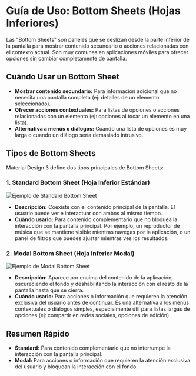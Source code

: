 
# Guía de Uso: Bottom Sheets (Hojas Inferiores)

Las "Bottom Sheets" son paneles que se deslizan desde la parte inferior de la pantalla para mostrar contenido secundario o acciones relacionadas con el contexto actual. Son muy comunes en aplicaciones móviles para ofrecer opciones sin cambiar completamente de pantalla.

## Cuándo Usar un Bottom Sheet

*   **Mostrar contenido secundario:** Para información adicional que no necesita una pantalla completa (ej: detalles de un elemento seleccionado).
*   **Ofrecer acciones contextuales:** Para listas de opciones o acciones relacionadas con un elemento (ej: opciones al tocar un elemento en una lista).
*   **Alternativa a menús o diálogos:** Cuando una lista de opciones es muy larga o cuando un diálogo sería demasiado intrusivo.

## Tipos de Bottom Sheets

Material Design 3 define dos tipos principales de Bottom Sheets:

### 1. Standard Bottom Sheet (Hoja Inferior Estándar)

![Ejemplo de Standard Bottom Sheet](https://m3.material.io/assets/images/components/bottom-sheets/standard-bottom-sheet.png)

*   **Descripción:** Coexiste con el contenido principal de la pantalla. El usuario puede ver e interactuar con ambos al mismo tiempo.
*   **Cuándo usarlo:** Para contenido complementario que no bloquea la interacción con la pantalla principal. Por ejemplo, un reproductor de música que se mantiene visible mientras navegas por la aplicación, o un panel de filtros que puedes ajustar mientras ves los resultados.

### 2. Modal Bottom Sheet (Hoja Inferior Modal)

![Ejemplo de Modal Bottom Sheet](https://m3.material.io/assets/images/components/bottom-sheets/modal-bottom-sheet.png)

*   **Descripción:** Aparece por encima del contenido de la aplicación, oscureciendo el fondo y deshabilitando la interacción con el resto de la pantalla hasta que se cierra.
*   **Cuándo usarlo:** Para acciones o información que requieren la atención exclusiva del usuario antes de continuar. Es una alternativa a los menús contextuales o diálogos simples, especialmente útil para listas largas de opciones (ej: compartir en redes sociales, opciones de edición).

## Resumen Rápido

*   **Standard:** Para contenido complementario que no interrumpe la interacción con la pantalla principal.
*   **Modal:** Para acciones o información que requieren la atención exclusiva del usuario y bloquean la interacción con el fondo.
